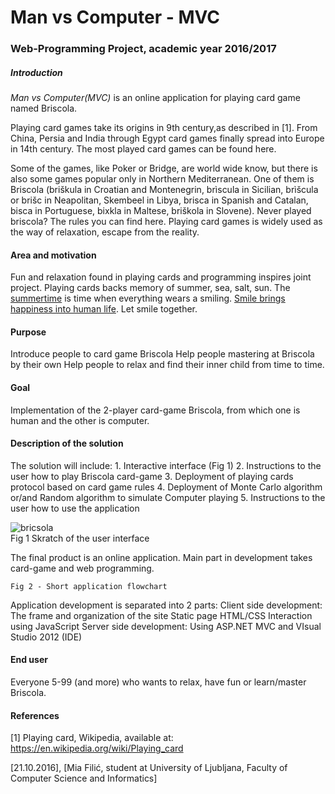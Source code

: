 Man vs Computer - MVC
=============
### Web-Programming Project, academic year 2016/2017 ###

##### Introduction ####
*Man vs Computer(MVC)* is an online application for playing card game named Briscola.

Playing card games take its origins in 9th century,as described in [1]. From China, Persia and India through Egypt card games finally spread into Europe in 14th century.
The most played card games can be found here.

Some of the games, like Poker or Bridge, are world wide know, but there is also some games popular only in Northern Mediterranean. One of them is Briscola (briškula in Croatian and Montenegrin, brìscula in Sicilian, brìšcula or brišc in Neapolitan, Skembeel in Libya, brisca in Spanish and Catalan, bisca in Portuguese, bixkla in Maltese, briškola in Slovene). Never played briscola? The rules you can find here. 
Playing card games is widely used as the way of relaxation, escape from the reality.

#### Area and motivation ####
Fun and relaxation found in playing cards and programming inspires joint project.
Playing cards backs memory of summer, sea, salt, sun. The [summertime](https://www.youtube.com/watch?v=wSpsFJZ2riQ/) is time when everything wears a smiling. [Smile brings happiness into human life](https://www.fastcompany.com/3041438/how-to-be-a-success-at-everything/how-smiling-changes-your-brain/).
Let smile together. 

#### Purpose ####
Introduce people to card game Briscola
Help people mastering at Briscola by their own
Help people to relax and find their inner child from time to time.

#### Goal ####
Implementation of the 2-player card-game Briscola, from which one is human and the other is computer. 

#### Description of the solution ####
The solution will include:
	1. Interactive interface (Fig 1)
	2. Instructions to the user how to play Briscola card-game
	3. Deployment of playing cards protocol based on card game rules
	4. Deployment of Monte Carlo algorithm or/and Random algorithm to simulate Computer playing
	5. Instructions to the user how to use the application<br />

![bricsola](https://cloud.githubusercontent.com/assets/22981166/19621227/7fc8770a-988d-11e6-8a72-4cfdead12dd3.png) <br />
	Fig 1 Skratch of the user interface 

The final product is an online application.
Main part in development takes card-game and web programming.<br />


	Fig 2 - Short application flowchart
Application development is separated into 2 parts:
Client side development: 
The frame and organization of the site 
Static page HTML/CSS 
Interaction using JavaScript
Server side development:
		Using ASP.NET MVC and VIsual Studio 2012 (IDE)

#### End user ####
Everyone 5-99 (and more) who wants to relax, have fun or learn/master Briscola. 

#### References ####
[1] Playing card, Wikipedia, available at: https://en.wikipedia.org/wiki/Playing_card

[21.10.2016], [Mia Filić, student at
University of Ljubljana, Faculty of Computer Science and Informatics]
